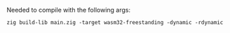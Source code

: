 Needed to compile with the following args:
```
zig build-lib main.zig -target wasm32-freestanding -dynamic -rdynamic
```